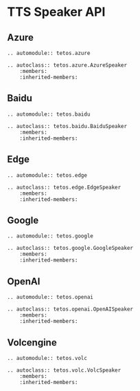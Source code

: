 # TTS Speaker API

## Azure

```{eval-rst}
.. automodule:: tetos.azure

.. autoclass:: tetos.azure.AzureSpeaker
    :members:
    :inherited-members:
```

## Baidu

```{eval-rst}
.. automodule:: tetos.baidu

.. autoclass:: tetos.baidu.BaiduSpeaker
    :members:
    :inherited-members:
```

## Edge

```{eval-rst}
.. automodule:: tetos.edge

.. autoclass:: tetos.edge.EdgeSpeaker
    :members:
    :inherited-members:
```

## Google

```{eval-rst}
.. automodule:: tetos.google

.. autoclass:: tetos.google.GoogleSpeaker
    :members:
    :inherited-members:
```

## OpenAI

```{eval-rst}
.. automodule:: tetos.openai

.. autoclass:: tetos.openai.OpenAISpeaker
    :members:
    :inherited-members:
```

## Volcengine

```{eval-rst}
.. automodule:: tetos.volc

.. autoclass:: tetos.volc.VolcSpeaker
    :members:
    :inherited-members:
```
